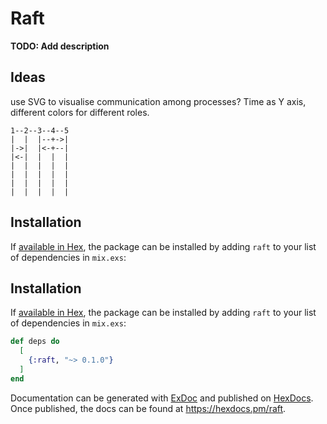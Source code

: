 # Raft

**TODO: Add description**

## Ideas

use SVG to visualise communication among processes? Time as Y axis, different colors for different roles.

```
1--2--3--4--5
|  |  |--+->|
|->|  |<-+--|
|<-|  |  |  |
|  |  |  |  |
|  |  |  |  |
|  |  |  |  |
|  |  |  |  |
```

## Installation

If [available in Hex](https://hex.pm/docs/publish), the package can be installed
by adding `raft` to your list of dependencies in `mix.exs`:

## Installation

If [available in Hex](https://hex.pm/docs/publish), the package can be installed
by adding `raft` to your list of dependencies in `mix.exs`:

```elixir
def deps do
  [
    {:raft, "~> 0.1.0"}
  ]
end
```

Documentation can be generated with [ExDoc](https://github.com/elixir-lang/ex_doc)
and published on [HexDocs](https://hexdocs.pm). Once published, the docs can
be found at <https://hexdocs.pm/raft>.
